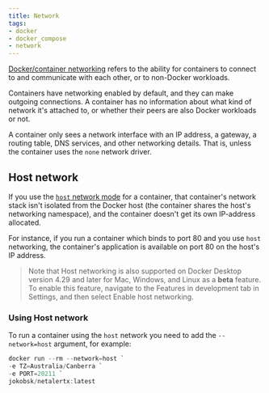 ```yaml
---
title: Network
tags:
- docker
- docker_compose
- network
---
```



[Docker/container networking](https://docs.docker.com/engine/network/) refers to the ability for containers to connect 
to and communicate with each other, or to non-Docker workloads.
<!--more-->
Containers have networking enabled by default, and they can make outgoing connections. 
A container has no information about what kind of network it's attached to, or whether their peers are also Docker workloads or not. 

A container only sees a network interface with an IP address, a gateway, a routing table, DNS services, and other networking details. 
That is, unless the container uses the `none` network driver.

## Host network

If you use the [`host` network mode](https://docs.docker.com/engine/network/drivers/host/) for a container, 
that container's network stack isn't isolated from the Docker host (the container shares the host's networking namespace), 
and the container doesn't get its own IP-address allocated. 

For instance, if you run a container which binds to port 80 and you use `host` networking, 
the container's application is available on port 80 on the host's IP address.

> Note that Host networking is also supported on Docker Desktop version 4.29 and later for Mac, Windows, and Linux as a **beta** feature. 
> To enable this feature, navigate to the Features in development tab in Settings, and then select Enable host networking.

### Using Host network

To run a container using the `host` network you need to add the `--network=host` argument, for example:

```powershell
docker run --rm --network=host `
-e TZ=Australia/Canberra `
-e PORT=20211 `
jokobsk/netalertx:latest
```



